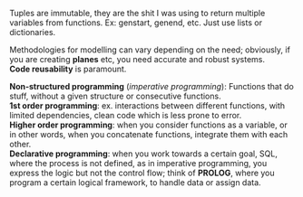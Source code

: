 Tuples are immutable, they are the shit I was using to return multiple variables from functions. Ex: genstart, genend, etc. Just use lists or dictionaries.  

Methodologies for modelling can vary depending on the need; obviously, if you are creating **planes** etc, you need accurate and robust systems.  
**Code reusability** is paramount.  

**Non-structured programming** (*imperative programming*): Functions that do stuff, without a given structure or consecutive functions.  
**1st order programming**: ex. interactions between different functions, with limited dependencies, clean code which is less prone to error.  
**Higher order programming**: when you consider functions as a variable, or in other words, when you concatenate functions, integrate them with each other.  
**Declarative programming**: when you work towards a certain goal, SQL, where the process is not defined, as in imperative programming, you express the logic but not the control flow; think of **PROLOG**, where you program a certain logical framework, to handle data or assign data.